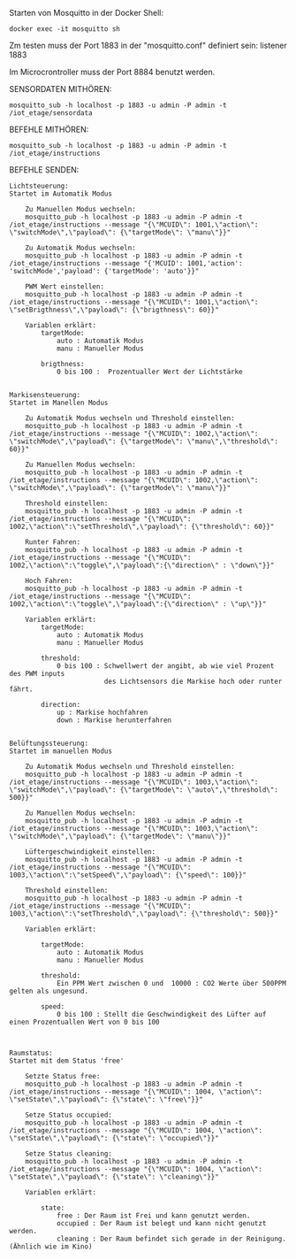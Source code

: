 Starten von Mosquitto in der Docker Shell:

    docker exec -it mosquitto sh

Zm testen muss der Port 1883 in der "mosquitto.conf" definiert sein: 
listener 1883

Im Microcrontroller muss der Port 8884 benutzt werden.

SENSORDATEN MITHÖREN:

    mosquitto_sub -h localhost -p 1883 -u admin -P admin -t /iot_etage/sensordata

BEFEHLE MITHÖREN:

    mosquitto_sub -h localhost -p 1883 -u admin -P admin -t /iot_etage/instructions


BEFEHLE SENDEN:

    Lichtsteuerung:
    Startet im Automatik Modus

        Zu Manuellen Modus wechseln:
        mosquitto_pub -h localhost -p 1883 -u admin -P admin -t /iot_etage/instructions --message "{\"MCUID\": 1001,\"action\": \"switchMode\",\"payload\": {\"targetMode\": \"manu\"}}"

        Zu Automatik Modus wechseln:
        mosquitto_pub -h localhost -p 1883 -u admin -P admin -t /iot_etage/instructions --message "{'MCUID': 1001,'action': 'switchMode','payload': {'targetMode': 'auto'}}"

        PWM Wert einstellen:
        mosquitto_pub -h localhost -p 1883 -u admin -P admin -t /iot_etage/instructions --message "{\"MCUID\": 1001,\"action\": \"setBrigthness\",\"payload\": {\"brigthness\": 60}}"

        Variablen erklärt:
            targetMode:
                auto : Automatik Modus
                manu : Manueller Modus

            brigthness:
                0 bis 100 :  Prozentualler Wert der Lichtstärke
            

    Markisensteuerung:
    Startet im Manellen Modus

        Zu Automatik Modus wechseln und Threshold einstellen:
        mosquitto_pub -h localhost -p 1883 -u admin -P admin -t /iot_etage/instructions --message "{\"MCUID\": 1002,\"action\": \"switchMode\",\"payload\": {\"targetMode\": \"manu\",\"threshold\": 60}}"

        Zu Manuellen Modus wechseln:
        mosquitto_pub -h localhost -p 1883 -u admin -P admin -t /iot_etage/instructions --message "{\"MCUID\": 1002,\"action\": \"switchMode\",\"payload\": {\"targetMode\": \"manu\"}}"

        Threshold einstellen:
        mosquitto_pub -h localhost -p 1883 -u admin -P admin -t /iot_etage/instructions --message "{\"MCUID\": 1002,\"action\":\"setThreshold\",\"payload\": {\"threshold\": 60}}"

        Runter Fahren:
        mosquitto_pub -h localhost -p 1883 -u admin -P admin -t /iot_etage/instructions --message "{\"MCUID\": 1002,\"action\":\"toggle\",\"payload\":{\"direction\" : \"down\"}}"

        Hoch Fahren:
        mosquitto_pub -h localhost -p 1883 -u admin -P admin -t /iot_etage/instructions --message "{\"MCUID\": 1002,\"action\":\"toggle\",\"payload\":{\"direction\" : \"up\"}}"

        Variablen erklärt:
            targetMode:
                auto : Automatik Modus
                manu : Manueller Modus

            threshold:
                0 bis 100 : Schwellwert der angibt, ab wie viel Prozent des PWM inputs 
                            des Lichtsensors die Markise hoch oder runter fährt. 

            direction:
                up : Markise hochfahren
                down : Markise herunterfahren


    Belüftungssteuerung:
    Startet im manuellen Modus

        Zu Automatik Modus wechseln und Threshold einstellen:
        mosquitto_pub -h localhost -p 1883 -u admin -P admin -t /iot_etage/instructions --message "{\"MCUID\": 1003,\"action\": \"switchMode\",\"payload\": {\"targetMode\": \"auto\",\"threshold\": 500}}"

        Zu Manuellen Modus wechseln:
        mosquitto_pub -h localhost -p 1883 -u admin -P admin -t /iot_etage/instructions --message "{\"MCUID\": 1003,\"action\": \"switchMode\",\"payload\": {\"targetMode\": \"manu\"}}"

        Lüftergeschwindigkeit einstellen:
        mosquitto_pub -h localhost -p 1883 -u admin -P admin -t /iot_etage/instructions --message "{\"MCUID\": 1003,\"action\":\"setSpeed\",\"payload\": {\"speed\": 100}}"

        Threshold einstellen:
        mosquitto_pub -h localhost -p 1883 -u admin -P admin -t /iot_etage/instructions --message "{\"MCUID\": 1003,\"action\":\"setThreshold\",\"payload\": {\"threshold\": 500}}"

        Variablen erklärt:

            targetMode:
                auto : Automatik Modus
                manu : Manueller Modus

            threshold:
                Ein PPM Wert zwischen 0 und  10000 : CO2 Werte über 500PPM gelten als ungesund. 

            speed:
                0 bis 100 : Stellt die Geschwindigkeit des Lüfter auf einen Prozentuallen Wert von 0 bis 100



    Raumstatus:
    Startet mit dem Status 'free'

        Setzte Status free:
        mosquitto_pub -h localhost -p 1883 -u admin -P admin -t /iot_etage/instructions --message "{\"MCUID\": 1004, \"action\": \"setState\",\"payload\": {\"state\": \"free\"}}"

        Setze Status occupied:
        mosquitto_pub -h localhost -p 1883 -u admin -P admin -t /iot_etage/instructions --message "{\"MCUID\": 1004, \"action\": \"setState\",\"payload\": {\"state\": \"occupied\"}}"

        Setze Status cleaning:
        mosquitto_pub -h localhost -p 1883 -u admin -P admin -t /iot_etage/instructions --message "{\"MCUID\": 1004, \"action\": \"setState\",\"payload\": {\"state\": \"cleaning\"}}"

        Variablen erklärt:

            state:
                free : Der Raum ist Frei und kann genutzt werden.
                occupied : Der Raum ist belegt und kann nicht genutzt werden.
                cleaning : Der Raum befindet sich gerade in der Reinigung. (Ähnlich wie im Kino)


            


